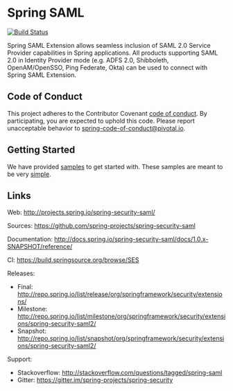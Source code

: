 # Spring SAML

[![Build Status](https://travis-ci.org/spring-projects/spring-security-saml.svg?branch=develop)](https://github.com/spring-projects/spring-security-saml/)

Spring SAML Extension allows seamless inclusion of SAML 2.0 Service Provider capabilities in Spring applications. All products supporting SAML 2.0 in Identity Provider mode (e.g. ADFS 2.0, Shibboleth, OpenAM/OpenSSO, Ping Federate, Okta) can be used to connect with Spring SAML Extension.

## Code of Conduct
This project adheres to the Contributor Covenant [code of conduct](CODE_OF_CONDUCT.adoc).
By participating, you are expected to uphold this code. Please report unacceptable behavior to spring-code-of-conduct@pivotal.io.

## Getting Started

We have provided [samples](samples/boot) to get started with. 
These samples are meant to be very [simple](samples/boot).

## Links 
Web: http://projects.spring.io/spring-security-saml/

Sources: https://github.com/spring-projects/spring-security-saml

Documentation: http://docs.spring.io/spring-security-saml/docs/1.0.x-SNAPSHOT/reference/

CI: https://build.springsource.org/browse/SES

Releases:
- Final: http://repo.spring.io/list/release/org/springframework/security/extensions/
- Milestone: http://repo.spring.io/list/milestone/org/springframework/security/extensions/spring-security-saml2/
- Snapshot: http://repo.spring.io/list/snapshot/org/springframework/security/extensions/spring-security-saml2/

Support:
- Stackoverflow: http://stackoverflow.com/questions/tagged/spring-saml
- Gitter: https://gitter.im/spring-projects/spring-security